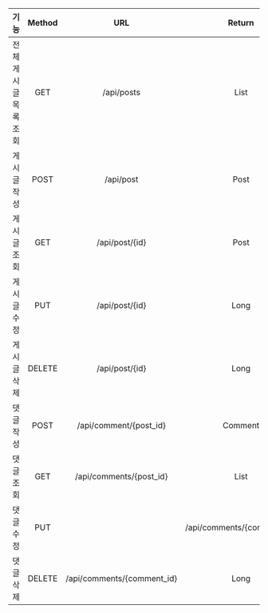 |기능|Method|URL|Return|
|:---|:---:|:---:|:---:|
|전체 게시글목록 조회|GET|/api/posts|List<Post>|
|게시글 작성|POST|/api/post|Post|
|게시글 조회|GET|/api/post/{id}|Post|
|게시글 수정|PUT|/api/post/{id}|Long|
|게시글 삭제|DELETE|/api/post/{id}|Long|
|댓글 작성|POST|/api/comment/{post_id}|Comment|
|댓글 조회|GET|/api/comments/{post_id}|List<Comment>|
|댓글 수정|PUT||/api/comments/{comment_id}|
|댓글 삭제|DELETE|/api/comments/{comment_id}|Long|
